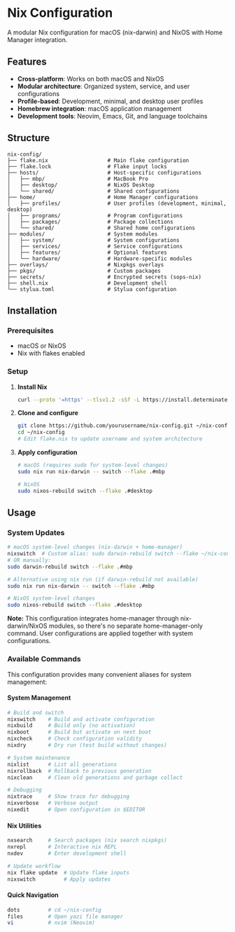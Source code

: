 # Nix Configuration

A modular Nix configuration for macOS (nix-darwin) and NixOS with Home Manager integration.

## Features

- **Cross-platform**: Works on both macOS and NixOS
- **Modular architecture**: Organized system, service, and user configurations
- **Profile-based**: Development, minimal, and desktop user profiles
- **Homebrew integration**: macOS application management
- **Development tools**: Neovim, Emacs, Git, and language toolchains

## Structure

```
nix-config/
├── flake.nix                   # Main flake configuration
├── flake.lock                  # Flake input locks
├── hosts/                      # Host-specific configurations
│   ├── mbp/                    # MacBook Pro
│   ├── desktop/                # NixOS Desktop
│   └── shared/                 # Shared configurations
├── home/                       # Home Manager configurations
│   ├── profiles/               # User profiles (development, minimal, desktop)
│   ├── programs/               # Program configurations
│   ├── packages/               # Package collections
│   └── shared/                 # Shared home configurations
├── modules/                    # System modules
│   ├── system/                 # System configurations
│   ├── services/               # Service configurations
│   ├── features/               # Optional features
│   └── hardware/               # Hardware-specific modules
├── overlays/                   # Nixpkgs overlays
├── pkgs/                       # Custom packages
├── secrets/                    # Encrypted secrets (sops-nix)
├── shell.nix                   # Development shell
└── stylua.toml                 # Stylua configuration
```

## Installation

### Prerequisites
- macOS or NixOS
- Nix with flakes enabled

### Setup
1. **Install Nix**
   ```bash
   curl --proto '=https' --tlsv1.2 -sSf -L https://install.determinate.systems/nix | sh -s -- install
   ```

2. **Clone and configure**
   ```bash
   git clone https://github.com/yourusername/nix-config.git ~/nix-config
   cd ~/nix-config
   # Edit flake.nix to update username and system architecture
   ```

3. **Apply configuration**
   ```bash
   # macOS (requires sudo for system-level changes)
   sudo nix run nix-darwin -- switch --flake .#mbp
   
   # NixOS
   sudo nixos-rebuild switch --flake .#desktop
   ```

## Usage

### System Updates

```bash
# macOS system-level changes (nix-darwin + home-manager)
nixswitch  # Custom alias: sudo darwin-rebuild switch --flake ~/nix-config#mbp
# OR manually:
sudo darwin-rebuild switch --flake .#mbp

# Alternative using nix run (if darwin-rebuild not available)
sudo nix run nix-darwin -- switch --flake .#mbp

# NixOS system-level changes
sudo nixos-rebuild switch --flake .#desktop
```

**Note:** This configuration integrates home-manager through nix-darwin/NixOS modules, so there's no separate home-manager-only command. User configurations are applied together with system configurations.

### Available Commands

This configuration provides many convenient aliases for system management:

#### **System Management**
```bash
# Build and switch
nixswitch    # Build and activate configuration
nixbuild     # Build only (no activation)
nixboot      # Build but activate on next boot
nixcheck     # Check configuration validity
nixdry       # Dry run (test build without changes)

# System maintenance
nixlist      # List all generations
nixrollback  # Rollback to previous generation
nixclean     # Clean old generations and garbage collect

# Debugging
nixtrace     # Show trace for debugging
nixverbose   # Verbose output
nixedit      # Open configuration in $EDITOR
```

#### **Nix Utilities**
```bash
nxsearch     # Search packages (nix search nixpkgs)
nxrepl       # Interactive nix REPL
nxdev        # Enter development shell

# Update workflow
nix flake update  # Update flake inputs
nixswitch         # Apply updates
```

#### **Quick Navigation**
```bash
dots         # cd ~/nix-config
files        # Open yazi file manager
vi           # nvim (Neovim)
```
